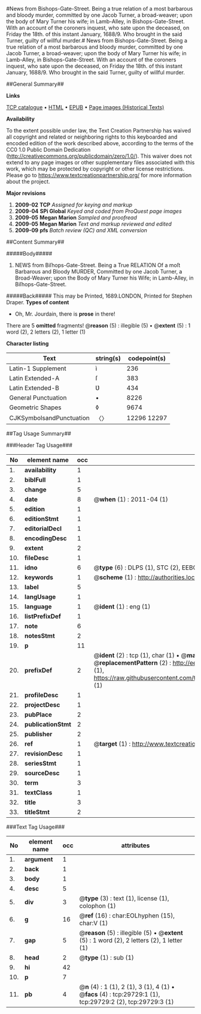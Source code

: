 #News from Bishops-Gate-Street. Being a true relation of a most barbarous and bloody murder, committed by one Jacob Turner, a broad-weaver; upon the body of Mary Turner his wife; in Lamb-Alley, in Bishops-Gate-Street. With an account of the coroners inquest, who sate upon the deceased, on Friday the 18th. of this instant January, 1688/9. Who brought in the said Turner, guilty of willful murder.#
News from Bishops-Gate-Street. Being a true relation of a most barbarous and bloody murder, committed by one Jacob Turner, a broad-weaver; upon the body of Mary Turner his wife; in Lamb-Alley, in Bishops-Gate-Street. With an account of the coroners inquest, who sate upon the deceased, on Friday the 18th. of this instant January, 1688/9. Who brought in the said Turner, guilty of willful murder.

##General Summary##

**Links**

[TCP catalogue](http://www.ota.ox.ac.uk/tcp/)  • 
[HTML](http://tei.it.ox.ac.uk/tcp/Texts-HTML/free/A53/A53125.html)  • 
[EPUB](http://tei.it.ox.ac.uk/tcp/Texts-EPUB/free/A53/A53125.epub) • 
[Page images (Historical Texts)](https://historicaltexts.jisc.ac.uk/eebo-99825349e)

**Availability**

To the extent possible under law, the Text Creation Partnership has waived all copyright and related or neighboring rights to this keyboarded and encoded edition of the work described above, according to the terms of the CC0 1.0 Public Domain Dedication (http://creativecommons.org/publicdomain/zero/1.0/). This waiver does not extend to any page images or other supplementary files associated with this work, which may be protected by copyright or other license restrictions. Please go to https://www.textcreationpartnership.org/ for more information about the project.

**Major revisions**

1. __2009-02__ __TCP__ *Assigned for keying and markup*
1. __2009-04__ __SPi Global__ *Keyed and coded from ProQuest page images*
1. __2009-05__ __Megan Marion__ *Sampled and proofread*
1. __2009-05__ __Megan Marion__ *Text and markup reviewed and edited*
1. __2009-09__ __pfs__ *Batch review (QC) and XML conversion*

##Content Summary##

#####Body#####

1. NEWS from Biſhops-Gate-Street. Being a True RELATION Of a moſt Barbarous and Bloody MURDER, Committed by one Jacob Turner, a Broad-Weaver; upon the Body of Mary Turner his Wife; in Lamb-Alley, in Biſhops-Gate-Street.

#####Back#####
This may be Printed, 1689.LONDON, Printed for Stephen Draper.
**Types of content**

  * Oh, Mr. Jourdain, there is **prose** in there!

There are 5 **omitted** fragments! 
 @__reason__ (5) : illegible (5)  •  @__extent__ (5) : 1 word (2), 2 letters (2), 1 letter (1)

**Character listing**


|Text|string(s)|codepoint(s)|
|---|---|---|
|Latin-1 Supplement|ì|236|
|Latin Extended-A|ſ|383|
|Latin Extended-B|Ʋ|434|
|General Punctuation|•|8226|
|Geometric Shapes|◊|9674|
|CJKSymbolsandPunctuation|〈〉|12296 12297|

##Tag Usage Summary##

###Header Tag Usage###

|No|element name|occ|attributes|
|---|---|---|---|
|1.|__availability__|1||
|2.|__biblFull__|1||
|3.|__change__|5||
|4.|__date__|8| @__when__ (1) : 2011-04 (1)|
|5.|__edition__|1||
|6.|__editionStmt__|1||
|7.|__editorialDecl__|1||
|8.|__encodingDesc__|1||
|9.|__extent__|2||
|10.|__fileDesc__|1||
|11.|__idno__|6| @__type__ (6) : DLPS (1), STC (2), EEBO-CITATION (1), PROQUEST (1), VID (1)|
|12.|__keywords__|1| @__scheme__ (1) : http://authorities.loc.gov/ (1)|
|13.|__label__|5||
|14.|__langUsage__|1||
|15.|__language__|1| @__ident__ (1) : eng (1)|
|16.|__listPrefixDef__|1||
|17.|__note__|6||
|18.|__notesStmt__|2||
|19.|__p__|11||
|20.|__prefixDef__|2| @__ident__ (2) : tcp (1), char (1)  •  @__matchPattern__ (2) : ([0-9\-]+):([0-9IVX]+) (1), (.+) (1)  •  @__replacementPattern__ (2) : http://eebo.chadwyck.com/downloadtiff?vid=$1&page=$2 (1), https://raw.githubusercontent.com/textcreationpartnership/Texts/master/tcpchars.xml#$1 (1)|
|21.|__profileDesc__|1||
|22.|__projectDesc__|1||
|23.|__pubPlace__|2||
|24.|__publicationStmt__|2||
|25.|__publisher__|2||
|26.|__ref__|1| @__target__ (1) : http://www.textcreationpartnership.org/docs/. (1)|
|27.|__revisionDesc__|1||
|28.|__seriesStmt__|1||
|29.|__sourceDesc__|1||
|30.|__term__|3||
|31.|__textClass__|1||
|32.|__title__|3||
|33.|__titleStmt__|2||


###Text Tag Usage###

|No|element name|occ|attributes|
|---|---|---|---|
|1.|__argument__|1||
|2.|__back__|1||
|3.|__body__|1||
|4.|__desc__|5||
|5.|__div__|3| @__type__ (3) : text (1), license (1), colophon (1)|
|6.|__g__|16| @__ref__ (16) : char:EOLhyphen (15), char:V (1)|
|7.|__gap__|5| @__reason__ (5) : illegible (5)  •  @__extent__ (5) : 1 word (2), 2 letters (2), 1 letter (1)|
|8.|__head__|2| @__type__ (1) : sub (1)|
|9.|__hi__|42||
|10.|__p__|7||
|11.|__pb__|4| @__n__ (4) : 1 (1), 2 (1), 3 (1), 4 (1)  •  @__facs__ (4) : tcp:29729:1 (1), tcp:29729:2 (2), tcp:29729:3 (1)|
